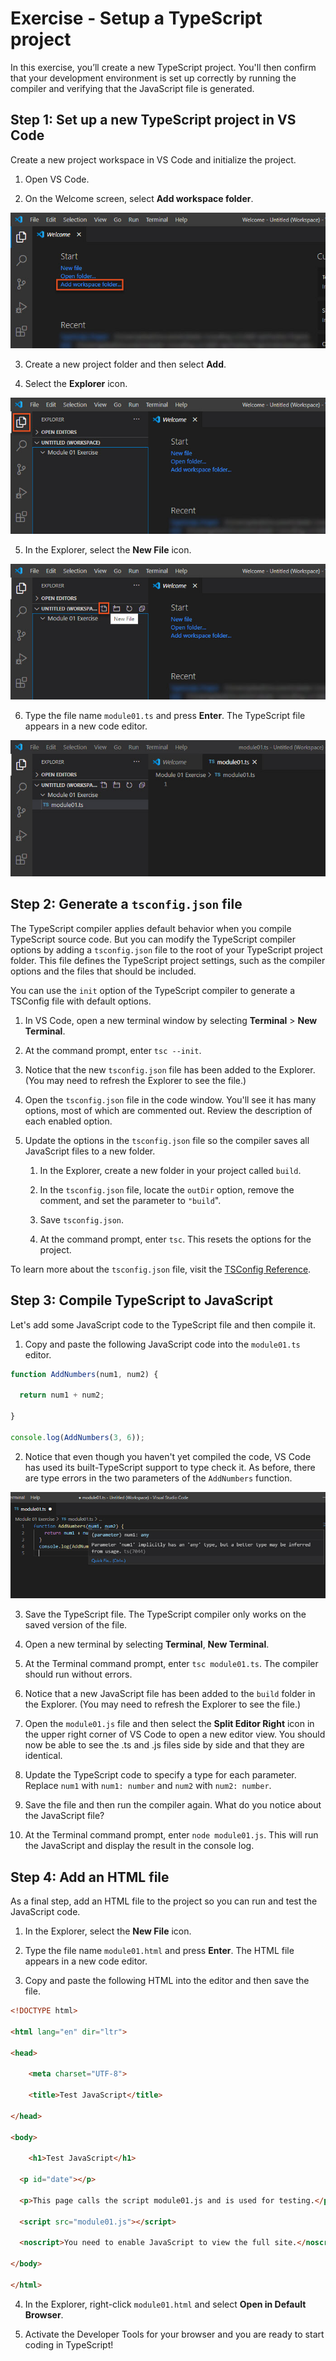 # Exercise - Setup a TypeScript project #

In this exercise, you’ll create a new TypeScript project. You'll then confirm that your development environment is set up correctly by running the compiler and verifying that the JavaScript file is generated.

## Step 1: Set up a new TypeScript project in VS Code

Create a new project workspace in VS Code and initialize the project.

1. Open VS Code.

2. On the Welcome screen, select **Add workspace folder**.

![Visual Studio Code Welcome screen with the Add workspace folder highlighted.](../media/m01_vscode_1.jpg)


3. Create a new project folder and then select **Add**.

4. Select the **Explorer** icon.

![Visual Studio Code with the Explorer icon highlighted.](../media/m01_vscode_2.jpg)


5. In the Explorer, select the **New File** icon.

![Visual Studio Code with the New File icon highlighted.](../media/m01_vscode_3.jpg)


6. Type the file name `module01.ts` and press **Enter**. The TypeScript file appears in a new code editor.

![Visual Studio Code with the new TypeScript file displayed in the code editor.](../media/m01_vscode_4.jpg)


## Step 2: Generate a `tsconfig.json` file

The TypeScript compiler applies default behavior when you compile TypeScript source code. But you can modify the TypeScript compiler options by adding a `tsconfig.json` file to the root of your TypeScript project folder. This file defines the TypeScript project settings, such as the compiler options and the files that should be included.

You can use the `init` option of the TypeScript compiler to generate a TSConfig file with default options.

1. In VS Code, open a new terminal window by selecting **Terminal** > **New Terminal**.

1. At the command prompt, enter `tsc --init`.

1. Notice that the new `tsconfig.json` file has been added to the Explorer. (You may need to refresh the Explorer to see the file.)

1. Open the `tsconfig.json` file in the code window. You'll see it has many options, most of which are commented out. Review the description of each enabled option.

1. Update the options in the `tsconfig.json` file so the compiler saves all JavaScript files to a new folder.

   1. In the Explorer, create a new folder in your project called `build`.

   1. In the `tsconfig.json` file, locate the `outDir` option, remove the comment, and set the parameter to `"build`".

   1. Save `tsconfig.json`.

   1. At the command prompt, enter `tsc`. This resets the options for the project.

To learn more about the `tsconfig.json` file, visit the [TSConfig Reference](https://www.staging-typescript.org/tsconfig).

## Step 3: Compile TypeScript to JavaScript

Let's add some JavaScript code to the TypeScript file and then compile it.

1. Copy and paste the following JavaScript code into the `module01.ts` editor.

```javascript
function AddNumbers(num1, num2) {

  return num1 + num2;

}

console.log(AddNumbers(3, 6));

```

2. Notice that even though you haven't yet compiled the code, VS Code has used its built-TypeScript support to type check it. As before, there are type errors in the two parameters of the `AddNumbers` function.

![Visual Studio Code editor with Intellisense  indicating that there is a type checking error on the first parameter of the AddNumbers function.](../media/m01_vscode_5.jpg)


3. Save the TypeScript file. The TypeScript compiler only works on the saved version of the file.

1. Open a new terminal by selecting **Terminal**, **New Terminal**.

1. At the Terminal command prompt, enter `tsc module01.ts`. The compiler should run without errors.

1. Notice that a new JavaScript file has been added to the `build` folder in the Explorer. (You may need to refresh the Explorer to see the file.)

1. Open the `module01.js` file and then select the **Split Editor Right** icon in the upper right corner of VS Code to open a new editor view. You should now be able to see the .ts and .js files side by side and that they are identical.

1. Update the TypeScript code to specify a type for each parameter. Replace `num1` with `num1: number` and `num2` with `num2: number`.

1. Save the file and then run the compiler again. What do you notice about the JavaScript file?

1. At the Terminal command prompt, enter `node module01.js`. This will run the JavaScript and display the result in the console log.

## Step 4: Add an HTML file

As a final step, add an HTML file to the project so you can run and test the JavaScript code.

1. In the Explorer, select the **New File** icon.

1. Type the file name `module01.html` and press **Enter**. The HTML file appears in a new code editor.

1. Copy and paste the following HTML into the editor and then save the file.

```html
<!DOCTYPE html>

<html lang="en" dir="ltr">

<head>

    <meta charset="UTF-8">

    <title>Test JavaScript</title>

</head>

<body>

    <h1>Test JavaScript</h1>

  <p id="date"></p>

  <p>This page calls the script module01.js and is used for testing.</p>

  <script src="module01.js"></script>

  <noscript>You need to enable JavaScript to view the full site.</noscript>

</body>

</html>

```

4. In the Explorer, right-click `module01.html` and select **Open in Default Browser**.

1. Activate the Developer Tools for your browser and you are ready to start coding in TypeScript!

